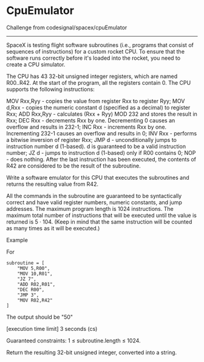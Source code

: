 # CpuEmulator

Challenge from codesignal/spacex/cpuEmulator

---

SpaceX is testing flight software subroutines (i.e., programs that consist of sequences of instructions) for a custom rocket CPU. To ensure that the software runs correctly before it's loaded into the rocket, you need to create a CPU simulator.

The CPU has 43 32-bit unsigned integer registers, which are named R00..R42. At the start of the program, all the registers contain 0. The CPU supports the following instructions:

MOV Rxx,Ryy - copies the value from register Rxx to register Ryy;
MOV d,Rxx - copies the numeric constant d (specified as a decimal) to register Rxx;
ADD Rxx,Ryy - calculates (Rxx + Ryy) MOD 232 and stores the result in Rxx;
DEC Rxx - decrements Rxx by one. Decrementing 0 causes an overflow and results in 232-1;
INC Rxx - increments Rxx by one. Incrementing 232-1 causes an overflow and results in 0;
INV Rxx - performs a bitwise inversion of register Rxx;
JMP d - unconditionally jumps to instruction number d (1-based). d is guaranteed to be a valid instruction number;
JZ d - jumps to instruction d (1-based) only if R00 contains 0;
NOP - does nothing.
After the last instruction has been executed, the contents of R42 are considered to be the result of the subroutine.

Write a software emulator for this CPU that executes the subroutines and returns the resulting value from R42.

All the commands in the subroutine are guaranteed to be syntactically correct and have valid register numbers, numeric constants, and jump addresses. The maximum program length is 1024 instructions. The maximum total number of instructions that will be executed until the value is returned is 5 · 104. (Keep in mind that the same instruction will be counted as many times as it will be executed.)

Example

For

```
subroutine = [
	"MOV 5,R00",
	"MOV 10,R01",
	"JZ 7",
	"ADD R02,R01",
	"DEC R00",
	"JMP 3",
	"MOV R02,R42"
]
```

The output should be "50"

[execution time limit] 3 seconds (cs)

Guaranteed constraints: 1 ≤ subroutine.length ≤ 1024.

Return the resulting 32-bit unsigned integer, converted into a string.
